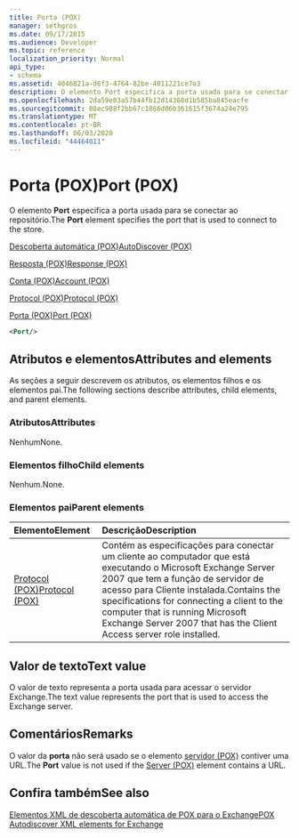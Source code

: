 ```yaml
---
title: Porta (POX)
manager: sethgros
ms.date: 09/17/2015
ms.audience: Developer
ms.topic: reference
localization_priority: Normal
api_type:
- schema
ms.assetid: 4046821a-d6f3-4764-82be-4011221ce7a3
description: O elemento Port especifica a porta usada para se conectar ao repositório.
ms.openlocfilehash: 2da59e03a57b44fb12d14368d1b585ba845eacfe
ms.sourcegitcommit: 88ec988f2bb67c1866d06b361615f3674a24e795
ms.translationtype: MT
ms.contentlocale: pt-BR
ms.lasthandoff: 06/03/2020
ms.locfileid: "44464011"
---
```

# <a name="port-pox"></a><span data-ttu-id="c68ee-103">Porta (POX)</span><span class="sxs-lookup"><span data-stu-id="c68ee-103">Port (POX)</span></span>

<span data-ttu-id="c68ee-104">O elemento **Port** especifica a porta usada para se conectar ao repositório.</span><span class="sxs-lookup"><span data-stu-id="c68ee-104">The **Port** element specifies the port that is used to connect to the store.</span></span> 
  
[<span data-ttu-id="c68ee-105">Descoberta automática (POX)</span><span class="sxs-lookup"><span data-stu-id="c68ee-105">AutoDiscover (POX)</span></span>](autodiscover-pox.md)
  
[<span data-ttu-id="c68ee-106">Resposta (POX)</span><span class="sxs-lookup"><span data-stu-id="c68ee-106">Response (POX)</span></span>](response-pox.md)
  
[<span data-ttu-id="c68ee-107">Conta (POX)</span><span class="sxs-lookup"><span data-stu-id="c68ee-107">Account (POX)</span></span>](account-pox.md)
  
[<span data-ttu-id="c68ee-108">Protocol (POX)</span><span class="sxs-lookup"><span data-stu-id="c68ee-108">Protocol (POX)</span></span>](protocol-pox.md)
  
[<span data-ttu-id="c68ee-109">Porta (POX)</span><span class="sxs-lookup"><span data-stu-id="c68ee-109">Port (POX)</span></span>](port-pox.md)
  
```xml
<Port/>
```

## <a name="attributes-and-elements"></a><span data-ttu-id="c68ee-110">Atributos e elementos</span><span class="sxs-lookup"><span data-stu-id="c68ee-110">Attributes and elements</span></span>

<span data-ttu-id="c68ee-111">As seções a seguir descrevem os atributos, os elementos filhos e os elementos pai.</span><span class="sxs-lookup"><span data-stu-id="c68ee-111">The following sections describe attributes, child elements, and parent elements.</span></span>
  
### <a name="attributes"></a><span data-ttu-id="c68ee-112">Atributos</span><span class="sxs-lookup"><span data-stu-id="c68ee-112">Attributes</span></span>

<span data-ttu-id="c68ee-113">Nenhum</span><span class="sxs-lookup"><span data-stu-id="c68ee-113">None.</span></span>
  
### <a name="child-elements"></a><span data-ttu-id="c68ee-114">Elementos filho</span><span class="sxs-lookup"><span data-stu-id="c68ee-114">Child elements</span></span>

<span data-ttu-id="c68ee-115">Nenhum.</span><span class="sxs-lookup"><span data-stu-id="c68ee-115">None.</span></span>
  
### <a name="parent-elements"></a><span data-ttu-id="c68ee-116">Elementos pai</span><span class="sxs-lookup"><span data-stu-id="c68ee-116">Parent elements</span></span>

|<span data-ttu-id="c68ee-117">**Elemento**</span><span class="sxs-lookup"><span data-stu-id="c68ee-117">**Element**</span></span>|<span data-ttu-id="c68ee-118">**Descrição**</span><span class="sxs-lookup"><span data-stu-id="c68ee-118">**Description**</span></span>|
|:-----|:-----|
|[<span data-ttu-id="c68ee-119">Protocol (POX)</span><span class="sxs-lookup"><span data-stu-id="c68ee-119">Protocol (POX)</span></span>](protocol-pox.md) <br/> |<span data-ttu-id="c68ee-120">Contém as especificações para conectar um cliente ao computador que está executando o Microsoft Exchange Server 2007 que tem a função de servidor de acesso para Cliente instalada.</span><span class="sxs-lookup"><span data-stu-id="c68ee-120">Contains the specifications for connecting a client to the computer that is running Microsoft Exchange Server 2007 that has the Client Access server role installed.</span></span>  <br/> |
   
## <a name="text-value"></a><span data-ttu-id="c68ee-121">Valor de texto</span><span class="sxs-lookup"><span data-stu-id="c68ee-121">Text value</span></span>

<span data-ttu-id="c68ee-122">O valor de texto representa a porta usada para acessar o servidor Exchange.</span><span class="sxs-lookup"><span data-stu-id="c68ee-122">The text value represents the port that is used to access the Exchange server.</span></span>
  
## <a name="remarks"></a><span data-ttu-id="c68ee-123">Comentários</span><span class="sxs-lookup"><span data-stu-id="c68ee-123">Remarks</span></span>

<span data-ttu-id="c68ee-124">O valor da **porta** não será usado se o elemento [servidor (POX)](server-pox.md) contiver uma URL.</span><span class="sxs-lookup"><span data-stu-id="c68ee-124">The **Port** value is not used if the [Server (POX)](server-pox.md) element contains a URL.</span></span> 
  
## <a name="see-also"></a><span data-ttu-id="c68ee-125">Confira também</span><span class="sxs-lookup"><span data-stu-id="c68ee-125">See also</span></span>



[<span data-ttu-id="c68ee-126">Elementos XML de descoberta automática de POX para o Exchange</span><span class="sxs-lookup"><span data-stu-id="c68ee-126">POX Autodiscover XML elements for Exchange</span></span>](pox-autodiscover-xml-elements-for-exchange.md)

